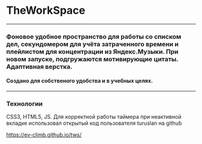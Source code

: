 
# TheWorkSpace  
***
### Фоновое удобное пространство для работы со списком дел, секундомером для учёта затраченного времени и плейлистом для концентрации из Яндекс.Музыки. При новом запуске, подгружаются мотивирующие цитаты. Адаптивная верстка.
#### Создано для собственого удобства и в учебных целях.
---
### Технологии

CSS3, HTML5, JS.  Для корректной работы таймера при неактивной вкладке использовал открытый код пользователя turuslan на github

https://ev-climb.github.io/tws/
